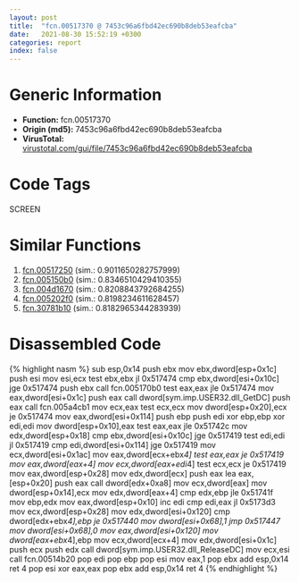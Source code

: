 ```yaml
---
layout: post
title:  "fcn.00517370 @ 7453c96a6fbd42ec690b8deb53eafcba"
date:   2021-08-30 15:52:19 +0300
categories: report
index: false
---
```


# Generic Information
- **Function:** fcn.00517370
- **Origin (md5):** 7453c96a6fbd42ec690b8deb53eafcba
- **VirusTotal:** [virustotal.com/gui/file/7453c96a6fbd42ec690b8deb53eafcba][virustotal_ref]

# Code Tags
<span class="tag" id="SCREEN">SCREEN</span>


# Similar Functions

1. [fcn.00517250][similar_1_ref] (sim.: 0.9011650282757999)
2. [fcn.005150b0][similar_2_ref] (sim.: 0.8346510429410355)
3. [fcn.004d1670][similar_3_ref] (sim.: 0.8208843792684255)
4. [fcn.005202f0][similar_4_ref] (sim.: 0.8198234611628457)
5. [fcn.30781b10][similar_5_ref] (sim.: 0.8182965344283939)


# Disassembled Code

{% highlight nasm %}
sub esp,0x14
push ebx
mov ebx,dword[esp+0x1c]
push esi
mov esi,ecx
test ebx,ebx
jl 0x517474
cmp ebx,dword[esi+0x10c]
jge 0x517474
push ebx
call fcn.005170b0
test eax,eax
jle 0x517474
mov eax,dword[esi+0x1c]
push eax
call dword[sym.imp.USER32.dll_GetDC]
push eax
call fcn.005a4cb1
mov ecx,eax
test ecx,ecx
mov dword[esp+0x20],ecx
je 0x517474
mov eax,dword[esi+0x114]
push ebp
push edi
xor ebp,ebp
xor edi,edi
mov dword[esp+0x10],eax
test eax,eax
jle 0x51742c
mov edx,dword[esp+0x18]
cmp ebx,dword[esi+0x10c]
jge 0x517419
test edi,edi
jl 0x517419
cmp edi,dword[esi+0x114]
jge 0x517419
mov ecx,dword[esi+0x1ac]
mov eax,dword[ecx+ebx*4]
test eax,eax
je 0x517419
mov eax,dword[eax+4]
mov ecx,dword[eax+edi*4]
test ecx,ecx
je 0x517419
mov eax,dword[esp+0x28]
mov edx,dword[ecx]
push eax
lea eax,[esp+0x20]
push eax
call dword[edx+0xa8]
mov ecx,dword[eax]
mov dword[esp+0x14],ecx
mov edx,dword[eax+4]
cmp edx,ebp
jle 0x51741f
mov ebp,edx
mov eax,dword[esp+0x10]
inc edi
cmp edi,eax
jl 0x5173d3
mov ecx,dword[esp+0x28]
mov edx,dword[esi+0x120]
cmp dword[edx+ebx*4],ebp
je 0x517440
mov dword[esi+0x68],1
jmp 0x517447
mov dword[esi+0x68],0
mov eax,dword[esi+0x120]
mov dword[eax+ebx*4],ebp
mov ecx,dword[ecx+4]
mov edx,dword[esi+0x1c]
push ecx
push edx
call dword[sym.imp.USER32.dll_ReleaseDC]
mov ecx,esi
call fcn.00514b20
pop edi
pop ebp
pop esi
mov eax,1
pop ebx
add esp,0x14
ret 4
pop esi
xor eax,eax
pop ebx
add esp,0x14
ret 4
{% endhighlight %}


[similar_1_ref]: /report/fcn.00517250@7453c96a6fbd42ec690b8deb53eafcba
[similar_2_ref]: /report/fcn.005150b0@7453c96a6fbd42ec690b8deb53eafcba
[similar_3_ref]: /report/fcn.004d1670@279a61b1e76da49531f1f16fd1102a2d
[similar_4_ref]: /report/fcn.005202f0@7453c96a6fbd42ec690b8deb53eafcba
[similar_5_ref]: /report/fcn.30781b10@e0efd357fccc8f4e2c059b0b54118ba8
[virustotal_ref]: https://www.virustotal.com/gui/file/7453c96a6fbd42ec690b8deb53eafcba